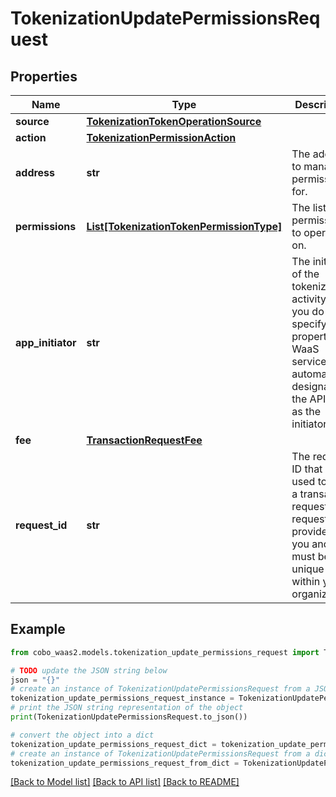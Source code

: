 # TokenizationUpdatePermissionsRequest


## Properties

Name | Type | Description | Notes
------------ | ------------- | ------------- | -------------
**source** | [**TokenizationTokenOperationSource**](TokenizationTokenOperationSource.md) |  | 
**action** | [**TokenizationPermissionAction**](TokenizationPermissionAction.md) |  | 
**address** | **str** | The address to manage permissions for. | 
**permissions** | [**List[TokenizationTokenPermissionType]**](TokenizationTokenPermissionType.md) | The list of permissions to operate on. | 
**app_initiator** | **str** | The initiator of the tokenization activity. If you do not specify this property, the WaaS service will automatically designate the API key as the initiator. | [optional] 
**fee** | [**TransactionRequestFee**](TransactionRequestFee.md) |  | 
**request_id** | **str** | The request ID that is used to track a transaction request. The request ID is provided by you and must be unique within your organization. | [optional] 

## Example

```python
from cobo_waas2.models.tokenization_update_permissions_request import TokenizationUpdatePermissionsRequest

# TODO update the JSON string below
json = "{}"
# create an instance of TokenizationUpdatePermissionsRequest from a JSON string
tokenization_update_permissions_request_instance = TokenizationUpdatePermissionsRequest.from_json(json)
# print the JSON string representation of the object
print(TokenizationUpdatePermissionsRequest.to_json())

# convert the object into a dict
tokenization_update_permissions_request_dict = tokenization_update_permissions_request_instance.to_dict()
# create an instance of TokenizationUpdatePermissionsRequest from a dict
tokenization_update_permissions_request_from_dict = TokenizationUpdatePermissionsRequest.from_dict(tokenization_update_permissions_request_dict)
```
[[Back to Model list]](../README.md#documentation-for-models) [[Back to API list]](../README.md#documentation-for-api-endpoints) [[Back to README]](../README.md)


